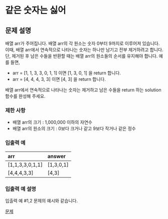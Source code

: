 # 같은 숫자는 싫어

## 문제 설명

배열 arr가 주어집니다. 배열 arr의 각 원소는 숫자 0부터 9까지로 이루어져 있습니다. 이때, 배열 arr에서 연속적으로 나타나는 숫자는 하나만 남기고 전부 제거하려고 합니다. 단, 제거된 후 남은 수들을 반환할 때는 배열 arr의 원소들의 순서를 유지해야 합니다. 예를 들면,

- arr = [1, 1, 3, 3, 0, 1, 1] 이면 [1, 3, 0, 1] 을 return 합니다.
- arr = [4, 4, 4, 3, 3] 이면 [4, 3] 을 return 합니다.

배열 arr에서 연속적으로 나타나는 숫자는 제거하고 남은 수들을 return 하는 solution 함수를 완성해 주세요.

### 제한 사항

- 배열 arr의 크기 : 1,000,000 이하의 자연수
- 배열 arr의 원소의 크기 : 0보다 크거나 같고 9보다 작거나 같은 정수

### 입출력 예

| arr             | answer    |
| :-------------- | :-------- |
| [1,1,3,3,0,1,1] | [1,3,0,1] |
| [4,4,4,3,3]     | [4,3]     |

### 입출력 예 설명

입출력 예 #1,2
문제의 예시와 같습니다.

[문제](https://school.programmers.co.kr/learn/courses/30/lessons/12906)
